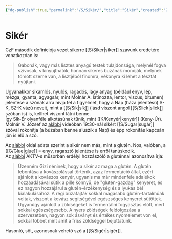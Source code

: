 ```yaml
---
{"dg-publish":true,"permalink":"/S/Sikér/","title":"Sikér","created":"2024-04-22T12:26","updated":"2024-10-26T00:21"}
---
```



# Sikér

CzF második definíciója vezet sikerre [[S/Siker\|siker]] szavunk eredetére vonatkozóan is:  
> Gabonák, vagy más lisztes anyagú testek tulajdonsága, melynél fogva szívosak, s kinyujthatók, honnan sikeres buzának mondják, melynek tömött szeme van, a lisztjéből finomra, vékonyra ki lehet a tésztát nyújtani.  

Ugyanakkor sikamlós, nyulós, ragadós, lágy anyag (például enyv, lép, mézga, gyanta, agyagsár, mint Molnár A. latinozza, lentor, viscus, bitumen) jelentése a szónak arra hívja fel a figyelmet, hogy a Nap (háza jelentésű) S-K, SZ-K vázú neveit, mint a [[S/Sík\|sík]] (lásd viszont angol [[S/Slick\|slick]] szóban is) is, kellhet viszont látni benne.  
Így Sik-Ér olyanféle alkotásúnak tűnik, mint [[K/Kenyér\|kenyér]] (Keny-Úr).  
Molnár V. József az [alábbi](https://youtu.be/7gMQuvM4Dm0) videóban 19:30-nál sikért [[S/Sugar\|sugár]] szóval rokonítja (a búzában benne aluszik a Nap) és épp rokonítás kapcsán jön is elő a szó.  

Az [alábbi](https://piszkeioko.hu/index.php/tudastar/100-amit-a-glutenrol-erdemes-tudni.html) oldal adata szerint a sikér nem más, mint a glutén. Nos, valóban, a [[G/Glue\|glue]] = enyv, ragasztó jelentése is erről tanúskodik.  
Az [alábbi](https://youtu.be/vUSCneLdOx8) ÁKTV-s műsorban erdélyi hozzászóló a gluténnal azonosítva írja:  
> Üzenném Gizi néninek, hogy a sikér az maga a glutén. A glutén lebontása a kovászolással történik, azaz fermentáció által, ezért ajánlott a kovászos kenyér, ugyanis ma már mindenféle adalékok hozzáadásával sütik a pille könnyű, de "glutén-gazdag" kenyeret, és ez nagyon hozzájárul a glutén-érzékenység és a lyukas bél kialakulásához. A régi búzafajták sokkal magasabb glutén-tartalmúak voltak, viszont a kovász segítségével egészséges kenyeret sütöttek. Ugyanúgy ajánlott a zöldségeket is fermentálni fogyasztás előtt, mert sokkal egészségesebb. A nyers zöldségek feldolgozása a szervezetben, nagyon sok ásványt és értékes nyomelemet von el, sokkal többet mint amit a friss zöldséggel bejuttatunk.  

Hasonló, sőt, azonosnak vehető szó a [[S/Sigér\|sigér]].  